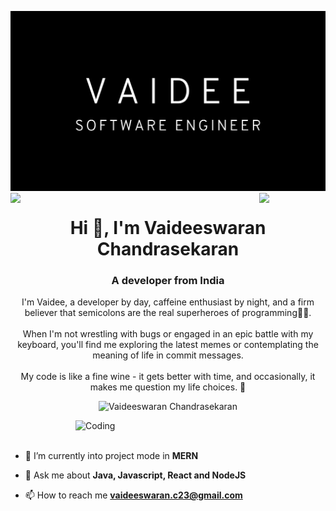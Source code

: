 ![logo](Vaidee.png)
<img align="left" src="https://user-images.githubusercontent.com/65187002/144930161-2f783401-8d27-4fdf-a2f7-cc0ba32f1f1f.gif" width="21%" style="display:inline;"><img align="right" src="https://user-images.githubusercontent.com/65187002/144930161-2f783401-8d27-4fdf-a2f7-cc0ba32f1f1f.gif" width="21%" style="display:inline;">

<h1 align="center">Hi 👋, I'm Vaideeswaran Chandrasekaran</h1>
<h3 align="center">A developer from India</h3>
<p align="center">I'm Vaidee, a developer by day, caffeine enthusiast by night, and a firm believer that semicolons are the real superheroes of programming🦸‍♂️. <br><br>When I'm not wrestling with bugs or engaged in an epic battle with my keyboard, you'll find me exploring the latest memes or contemplating the meaning of life in commit messages. <br><br>My code is like a fine wine - it gets better with time, and occasionally, it makes me question my life choices. 🍷</p>
<p align="center"> 
 <img src="https://komarev.com/ghpvc/?username=vaideeswaran23&label=Profile%20views&color=0e75b6&style=flat" alt="Vaideeswaran Chandrasekaran" /> 
</p>

<img align="right" alt="Coding" width="400" src="https://user-images.githubusercontent.com/74038190/229223263-cf2e4b07-2615-4f87-9c38-e37600f8381a.gif">
<br><br>

- 🌱 I’m currently into project mode in **MERN**

- 💬 Ask me about **Java, Javascript, React and NodeJS**

- 📫 How to reach me **vaideeswaran.c23@gmail.com**
